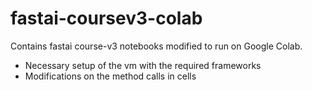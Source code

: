 # fastai-coursev3-colab

Contains fastai course-v3 notebooks modified to run on Google Colab. 
- Necessary setup of the vm with the required frameworks
- Modifications on the method calls in cells

